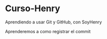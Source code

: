 # Curso-Henry
Aprendiendo a usar Git y GitHub, con SoyHenry

Aprenderemos a como registrar el commit

